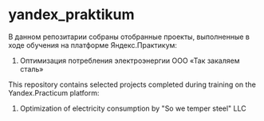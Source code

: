 # yandex_praktikum

В данном репозитарии собраны отобранные проекты, выполненные в ходе обучения на платформе Яндекс.Практикум:
1) Оптимизация потребления электроэнергии ООО «Так закаляем сталь»

This repository contains selected projects completed during training on the Yandex.Practicum platform:
1) Optimization of electricity consumption by "So we temper steel" LLC

